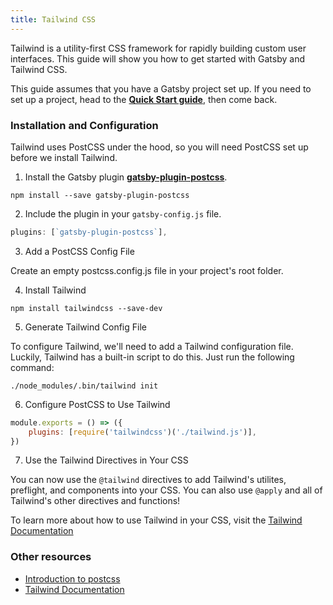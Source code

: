 ```yaml
---
title: Tailwind CSS
---
```


Tailwind is a utility-first CSS framework for rapidly building custom user interfaces. This guide will show you how to get started with Gatsby and Tailwind CSS.

This guide assumes that you have a Gatsby project set up. If you need to set up a project, head to the [**Quick Start guide**](https://www.gatsbyjs.org/docs), then come back.

### Installation and Configuration

Tailwind uses PostCSS under the hood, so you will need PostCSS set up before we install Tailwind.

1.  Install the Gatsby plugin [**gatsby-plugin-postcss**](https://github.com/gatsbyjs/gatsby/tree/master/packages/gatsby-plugin-postcss).

`npm install --save gatsby-plugin-postcss`

2.  Include the plugin in your `gatsby-config.js` file.

```javascript:title=gatsby-config.js
plugins: [`gatsby-plugin-postcss`],
```

3. Add a PostCSS Config File

Create an empty postcss.config.js file in your project's root folder.

4. Install Tailwind

`npm install tailwindcss --save-dev`

5. Generate Tailwind Config File

To configure Tailwind, we'll need to add a Tailwind configuration file. Luckily, Tailwind has a built-in script to do this. Just run the following command:

`
./node_modules/.bin/tailwind init
`

6. Configure PostCSS to Use Tailwind

```javascript:title=postcss.config.js
module.exports = () => ({
    plugins: [require('tailwindcss')('./tailwind.js')],
})
```

7. Use the Tailwind Directives in Your CSS

You can now use the `@tailwind` directives to add Tailwind's utilites, preflight, and components into your CSS. You can also use `@apply` and all of Tailwind's other directives and functions!

To learn more about how to use Tailwind in your CSS, visit the [Tailwind Documentation](https://tailwindcss.com/docs/installation#3-use-tailwind-in-your-css)


### Other resources

- [Introduction to postcss](https://www.smashingmagazine.com/2015/12/introduction-to-postcss/)
- [Tailwind Documentation](https://tailwindcss.com/)

